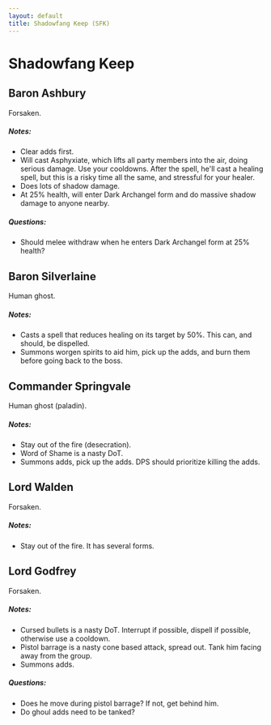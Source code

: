 ```yaml
---
layout: default
title: Shadowfang Keep (SFK)
---
```

# Shadowfang Keep

## Baron Ashbury

Forsaken.

##### Notes:
* Clear adds first.
* Will cast Asphyxiate, which lifts all party members into the air, doing serious damage. Use your cooldowns. After the spell, he'll cast a healing spell, but this is a risky time all the same, and stressful for your healer.
* Does lots of shadow damage.
* At 25% health, will enter Dark Archangel form and do massive shadow damage to anyone nearby.

##### Questions:
* Should melee withdraw when he enters Dark Archangel form at 25% health?

## Baron Silverlaine

Human ghost.

##### Notes:
* Casts a spell that reduces healing on its target by 50%. This can, and should, be dispelled.
* Summons worgen spirits to aid him, pick up the adds, and burn them before going back to the boss.

## Commander Springvale

Human ghost (paladin).

##### Notes:
* Stay out of the fire (desecration).
* Word of Shame is a nasty DoT.
* Summons adds, pick up the adds. DPS should prioritize killing the adds.

## Lord Walden

Forsaken.

##### Notes:
* Stay out of the fire. It has several forms.

## Lord Godfrey

Forsaken.

##### Notes:
* Cursed bullets is a nasty DoT. Interrupt if possible, dispell if possible, otherwise use a cooldown.
* Pistol barrage is a nasty cone based attack, spread out. Tank him facing away from the group.
* Summons adds.

##### Questions:
* Does he move during pistol barrage? If not, get behind him.
* Do ghoul adds need to be tanked?
